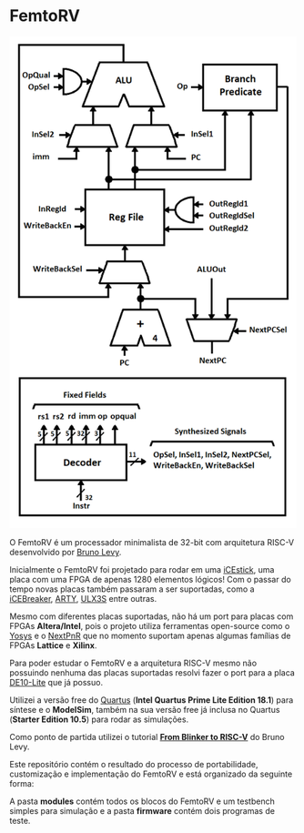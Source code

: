 # FemtoRV

![alt text](https://github.com/diegonagai/FemtoRV/blob/master/diagrama_geral.png)

O FemtoRV é um processador minimalista de 32-bit com arquitetura RISC-V desenvolvido por [Bruno Levy](https://github.com/BrunoLevy).

Inicialmente o FemtoRV foi projetado para rodar em uma [iCEstick](https://www.latticesemi.com/icestick), uma placa com uma FPGA de apenas 1280 elementos lógicos! Com o passar do tempo novas placas também passaram a ser suportadas, como a [iCEBreaker](https://docs.icebreaker-fpga.org/hardware/icebreaker/), [ARTY](https://digilent.com/shop/arty-a7-artix-7-fpga-development-board/), [ULX3S](https://radiona.org/ulx3s/) entre outras.

Mesmo com diferentes placas suportadas, não há um port para placas com FPGAs **Altera/Intel**, pois o projeto utiliza ferramentas open-source como o [Yosys](https://github.com/YosysHQ/yosys) e o [NextPnR](https://github.com/YosysHQ/nextpnr) que no momento suportam apenas algumas famílias de FPGAs **Lattice** e **Xilinx**.
 
 Para poder estudar o FemtoRV e a arquitetura RISC-V mesmo não possuindo nenhuma das placas suportadas resolvi fazer o port para a placa [DE10-Lite](https://www.terasic.com.tw/cgi-bin/page/archive.pl?Language=English&No=1021#:~:text=Terasic%20DE10-Lite%20is%20a%20cost-effective%20Altera%20MAX%2010,logic%20elements%20%28LEs%29%20and%20on-die%20analog-to-digital%20converter%20%28ADC%29.) que já possuo.
 
 Utilizei a versão free do [Quartus](https://www.intel.com/content/www/us/en/software-kit/665990/intel-quartus-prime-lite-edition-design-software-version-18-1-for-windows.html) (**Intel Quartus Prime Lite Edition 18.1**) para síntese e o **ModelSim**, também na sua versão free já inclusa no Quartus (**Starter Edition 10.5**) para rodar as simulações.
 
 Como ponto de partida utilizei o tutorial [**From Blinker to RISC-V**](https://github.com/BrunoLevy/learn-fpga/tree/master/FemtoRV/TUTORIALS/FROM_BLINKER_TO_RISCV) do Bruno Levy.
 
 Este repositório contém o resultado do processo de portabilidade, customização e implementação do FemtoRV e está organizado da seguinte forma:

A pasta **modules** contém todos os blocos do FemtoRV e um testbench simples para simulação e a pasta **firmware** contém dois programas de teste.
